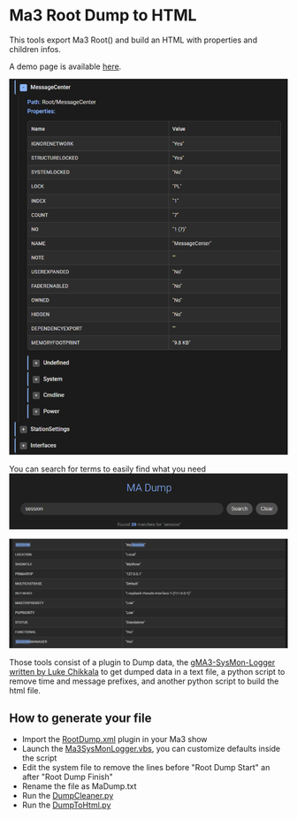 # Ma3 Root Dump to HTML

This tools export Ma3 Root() and build an HTML with properties and children infos.

A demo page is available [here](https://carrot-industries.com/Ma3RootBumpToHtmlDemo/DumpWeb.html).

![screenshot](images/screenshot.png)

You can search for terms to easily find what you need
![search](images/search.png)

![search-result](images/search-result.png)

Those tools consist of a plugin to Dump data, the [gMA3-SysMon-Logger written by Luke Chikkala](https://github.com/lukechikkala/gMA3-SysMon-Logger/tree/main) to get dumped data in a text file, a python script to remove time and message prefixes, and another python script to build the html file.

## How to generate your file

- Import the [RootDump.xml](RootDump.xml) plugin in your Ma3 show
- Launch the [Ma3SysMonLogger.vbs](Ma3SysMonLogger.vbs), you can customize defaults inside the script
- Edit the system file to remove the lines before "Root Dump Start" an after "Root Dump Finish"
- Rename the file as MaDump.txt
- Run the [DumpCleaner.py](DumpCleaner.py)
- Run the [DumpToHtml.py](DumpToHtml.py)
